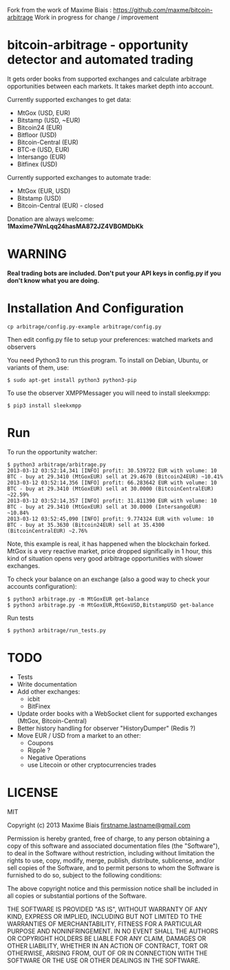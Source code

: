 Fork from the work of Maxime Biais : https://github.com/maxme/bitcoin-arbitrage
Work in progress for change / improvement

# bitcoin-arbitrage - opportunity detector and automated trading

It gets order books from supported exchanges and calculate arbitrage
opportunities between each markets. It takes market depth into account.

Currently supported exchanges to get data:
 - MtGox (USD, EUR)
 - Bitstamp (USD, ~EUR)
 - Bitcoin24 (EUR)
 - Bitfloor (USD)
 - Bitcoin-Central (EUR)
 - BTC-e (USD, EUR)
 - Intersango (EUR)
 - Bitfinex (USD)

Currently supported exchanges to automate trade:
 - MtGox (EUR, USD)
 - Bitstamp (USD)
 - Bitcoin-Central (EUR) - closed

Donation are always welcome: **1Maxime7WnLqq24hasMA872JZ4VBGMDbKk**

# WARNING

**Real trading bots are included. Don't put your API keys in config.py
  if you don't know what you are doing.**

# Installation And Configuration

    cp arbitrage/config.py-example arbitrage/config.py

Then edit config.py file to setup your preferences: watched markets
and observers

You need Python3 to run this program. To install on Debian, Ubuntu, or
variants of them, use:

    $ sudo apt-get install python3 python3-pip

To use the observer XMPPMessager you will need to install sleekxmpp:

    $ pip3 install sleekxmpp

# Run

To run the opportunity watcher:

    $ python3 arbitrage/arbitrage.py
    2013-03-12 03:52:14,341 [INFO] profit: 30.539722 EUR with volume: 10 BTC - buy at 29.3410 (MtGoxEUR) sell at 29.4670 (Bitcoin24EUR) ~10.41%
    2013-03-12 03:52:14,356 [INFO] profit: 66.283642 EUR with volume: 10 BTC - buy at 29.3410 (MtGoxEUR) sell at 30.0000 (BitcoinCentralEUR) ~22.59%
    2013-03-12 03:52:14,357 [INFO] profit: 31.811390 EUR with volume: 10 BTC - buy at 29.3410 (MtGoxEUR) sell at 30.0000 (IntersangoEUR) ~10.84%
    2013-03-12 03:52:45,090 [INFO] profit: 9.774324 EUR with volume: 10 BTC - buy at 35.3630 (Bitcoin24EUR) sell at 35.4300 (BitcoinCentralEUR) ~2.76%

Note, this example is real, it has happened when the blockchain
forked. MtGox is a very reactive market, price dropped significally in
1 hour, this kind of situation opens very good arbitrage
opportunities with slower exchanges.

To check your balance on an exchange (also a good way to check your accounts configuration):

    $ python3 arbitrage.py -m MtGoxEUR get-balance
    $ python3 arbitrage.py -m MtGoxEUR,MtGoxUSD,BitstampUSD get-balance

Run tests

    $ python3 arbitrage/run_tests.py

# TODO

 * Tests
 * Write documentation
 * Add other exchanges:
   * icbit
   * BitFinex
 * Update order books with a WebSocket client for supported exchanges
   (MtGox, Bitcoin-Central)
 * Better history handling for observer "HistoryDumper" (Redis ?)
 * Move EUR / USD from a market to an other:
   * Coupons
   * Ripple ?
   * Negative Operations
   * use Litecoin or other cryptocurrencies trades

# LICENSE

MIT

Copyright (c) 2013 Maxime Biais <firstname.lastname@gmail.com>

Permission is hereby granted, free of charge, to any person obtaining a copy of this software and associated documentation files (the "Software"), to deal in the Software without restriction, including without limitation the rights to use, copy, modify, merge, publish, distribute, sublicense, and/or sell copies of the Software, and to permit persons to whom the Software is furnished to do so, subject to the following conditions:

The above copyright notice and this permission notice shall be included in all copies or substantial portions of the Software.

THE SOFTWARE IS PROVIDED "AS IS", WITHOUT WARRANTY OF ANY KIND, EXPRESS OR IMPLIED, INCLUDING BUT NOT LIMITED TO THE WARRANTIES OF MERCHANTABILITY, FITNESS FOR A PARTICULAR PURPOSE AND NONINFRINGEMENT. IN NO EVENT SHALL THE AUTHORS OR COPYRIGHT HOLDERS BE LIABLE FOR ANY CLAIM, DAMAGES OR OTHER LIABILITY, WHETHER IN AN ACTION OF CONTRACT, TORT OR OTHERWISE, ARISING FROM, OUT OF OR IN CONNECTION WITH THE SOFTWARE OR THE USE OR OTHER DEALINGS IN THE SOFTWARE.
